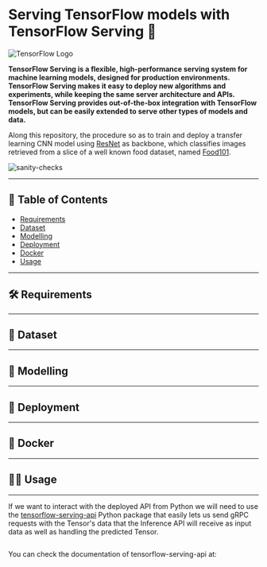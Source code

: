 # Serving TensorFlow models with TensorFlow Serving :orange_book:

![TensorFlow Logo](https://inletlabs.com/assets/images/logo_stack/tensorflow-logo.png)

__TensorFlow Serving is a flexible, high-performance serving system for machine learning models, 
designed for production environments. TensorFlow Serving makes it easy to deploy new algorithms 
and experiments, while keeping the same server architecture and APIs. TensorFlow Serving 
provides out-of-the-box integration with TensorFlow models, but can be easily extended to 
serve other types of models and data.__

Along this repository, the procedure so as to train and deploy a transfer learning CNN model using 
[ResNet](https://arxiv.org/abs/1512.03385) as backbone, which classifies images retrieved from a 
slice of a well known food dataset, named [Food101](https://www.tensorflow.org/datasets/catalog/food101).

![sanity-checks](https://github.com/alvarobartt/serving-tensorflow-models/workflows/sanity-checks/badge.svg?branch=master)

---

## :closed_book: Table of Contents

- [Requirements](#hammer_and_wrench-requirements)
- [Dataset](#open_file_folder-dataset)
- [Modelling](#robot-modelling)
- [Deployment](#rocket-deployment)
- [Docker](#whale2-docker)
- [Usage](#mage_man-usage)

---

## :hammer_and_wrench: Requirements

---

## :open_file_folder: Dataset

---

## :robot: Modelling

---

## :rocket: Deployment

---

## :whale2: Docker

---

## :mage_man: Usage

  ---

If we want to interact with the deployed API from Python we will need to use the [tensorflow-serving-api]() Python package that easily lets us send gRPC requests with the Tensor's data that the Inference API will receive as input data as well as handling the predicted Tensor.

```python
```

You can check the documentation of tensorflow-serving-api at: 

